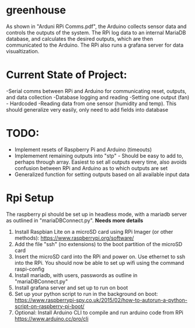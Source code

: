 # greenhouse

As shown in "Arduni RPi Comms.pdf", the Arduino collects sensor data and controls the outputs of the system. The RPi log data to an internal MariaDB database, and calculates the desired outputs, which are then communicated to the Arduino. The RPi also runs a grafana server for data visualtization.

# Current State of Project:
-Serial comms between RPi and Arduino for communicating reset, outputs, and data collection
-Database logging and reading
-Setting one output (fan) - Hardcoded
-Reading data from one sensor (humidity and temp). This should generalize very easily, only need to add fields into database

# TODO:
- Implement resets of Raspberry Pi and Arduino (timeouts)
- Implemement remaining outputs into "stp" - Should be easy to add to, perhaps through array. Easiest to set all outputs every time, also avoids confusion between RPi and Arduino as to which outputs are set
- Generalized function for setting outputs based on all available input data

# Rpi Setup
The raspberry pi should be set up in headless mode, with a mariadb server as outlined in "mariaDBConnect.py". **Needs more details**

1. Install Raspbian Lite on a microSD card using RPi Imager (or other methods):
https://www.raspberrypi.org/software/
2. Add the file "ssh" (no extensions) to the boot partition of the microSD card
3. Insert the microSD card into the RPi and power on. Use ethernet to ssh into the RPi. You should now be able to set up wifi using the command raspi-config
4. Install mariadb, with users, passwords as outline in "mariaDBConnect.py"
5. Install grafana server and set up to run on boot
6. Set up your python script to run in the background on boot:
  https://www.raspberrypi-spy.co.uk/2015/02/how-to-autorun-a-python-script-on-raspberry-pi-boot/
7. Optional: Install Arduino CLI to compile and run arduino code from RPi
  https://www.arduino.cc/pro/cli
